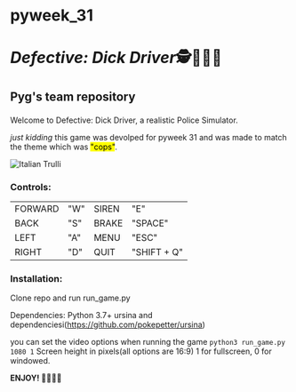 # pyweek_31
<!DOCTYPE html PUBLIC "-//W3C//DTD XHTML 1.0 Transitional//EN" "http://www.w3.org/TR/xhtml1/DTD/xhtml1-transitional.dtd">
<html xmlns="http://www.w3.org/1999/xhtml">
</head>
<body>
<h1><strong><em class="detail">Defective: </em><em class=" name">Dick </em><em class = " something ">Driver</em>🕵👮🕵️‍♀️</h1></strong>

<h2><p>Pyg's team repository</h2>

Welcome to Defective: Dick Driver, a realistic Police Simulator.

<em class = "something ">just kidding </em>this game was devolped for pyweek 31 and was made to match the theme which was <mark> "cops"</mark>.</br>

<img src="https://cdn.discordapp.com/attachments/822978615137796117/828050403522117642/unknown.png" alt="Italian Trulli">

<h3>Controls: </h3>
<table style="width:100%">
    
  <tr>
  <em>
    <td>FORWARD</td>
    <td>"W"</td>
    <td>SIREN</td>
    <td>"E"</td>
    </em>  
  </tr>
  <tr>
    <td>BACK</td>
    <td>"S"</td>
    <td>BRAKE</td>
    <td>"SPACE"</td>
  </tr>
  <tr>
    <td>LEFT</td>
    <td>"A"</td>
    <td>MENU</td>
    <td>"ESC"</td>
  </tr>
  <tr>
    <td>RIGHT</td>
    <td>"D"</td>
    <td>QUIT</td>
    <td>"SHIFT + Q"</td>
  </tr>
</table>

<p>
<p>
<p>
</p>

<h3>Installation:</h3>
Clone repo and run run_game.py

Dependencies:
	Python 3.7+
	ursina and dependenciesi(https://github.com/pokepetter/ursina)

you can set the video options when running the game
```python3 run_game.py 1080 1```
Screen height in pixels(all options are 16:9)
1 for fullscreen, 0 for windowed.


<strong>ENJOY! 💎🙌🚀😎</strong></p>
</body>
</html>
